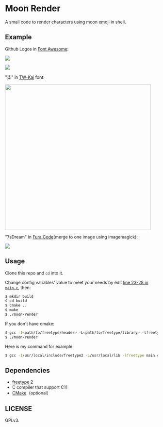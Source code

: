 # Moon Render

A small code to render characters using moon emoji in shell.

## Example

Github Logos in [Font Awesome]:

![](https://rikka.7sdre.am/files/22a7b2b3-7b52-4834-a3cd-9eaae67f51f2.png)

![](https://rikka.7sdre.am/files/0a8414a4-59e6-433c-8f54-e1c60d4dafd2.png)

"柒" in [TW-Kai] font:

<img src="https://rikka.7sdre.am/files/4f660184-e5e7-4b4c-a037-8c1d656dfe86.png" height="480" width="auto">

"7sDream" in [Fura Code](merge to one image using imagemagick):

![](https://rikka.7sdre.am/files/a16c38e5-50f5-40ac-9962-0a7607d959b1.png)

## Usage

Clone this repo and `cd` into it.

Change config variables' value to meet your needs by edit [line 23-28 in `main.c`][edit-config], then:

```bash
$ mkdir build
$ cd build
$ cmake ..
$ make
$ ./moon-render
```

If you don't have cmake:

```bash
$ gcc -I<path/to/freetype/header> -L<path/to/freetype/library> -lfreetype main.c -o moon-render
$ ./moon-render
```

Here is my command for example:

```bash
$ gcc -I/usr/local/include/freetype2 -L/usr/local/lib -lfreetype main.c -o moon-render
```

## Dependencies

- [freetype] 2
- C compiler that support C11
- [CMake]（optional）

## LICENSE

GPLv3.

[Font Awesome]: https://fontawesome.com/
[TW-Kai]: https://data.gov.tw/dataset/5961
[Fura Code]: https://github.com/ryanoasis/nerd-fonts/tree/master/patched-fonts/FiraCode
[edit-config]: https://github.com/7sDream/moon-render/blob/master/main.c#L23-L28
[freetype]: https://www.freetype.org/
[CMake]: https://cmake.org/
